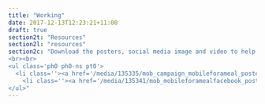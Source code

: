 ```yaml
---
title: "Working"
date: 2017-12-13T12:23:21+11:00
draft: true
section2t: "Resources"
section2l: "resources"
section2c: "Download the posters, social media image and video to help promote the Mobile for a Meal campaign in your workplace. If you need any further information <a href='/contact/'>contact us</a>.
<br><br>
<ul class='ph0 ph0-ns pt0'>
  <li class=''><a href='/media/135335/mob_campaign_mobileforameal_posterfa.pdf' class=''>Poster</a></li>
    <li class=''><a href='/media/135341/mob_mobileforamealfacebook_postv1.jpg' class=''>Social Media</a></li>
</ul>"
---
```


